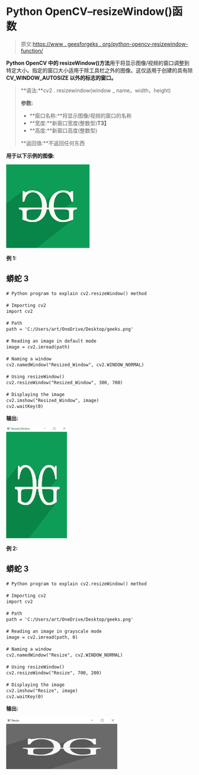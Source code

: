 # Python OpenCV–resizeWindow()函数

> 原文:[https://www . geesforgeks . org/python-opencv-resizewindow-function/](https://www.geeksforgeeks.org/python-opencv-resizewindow-function/)

**Python OpenCV 中的 resizeWindow()方法**用于将显示图像/视频的窗口调整到特定大小。指定的窗口大小适用于除工具栏之外的图像。这仅适用于创建的具有除 **CV_WINDOW_AUTOSIZE 以外的标志的窗口。**

> **语法:**cv2 . resizewindow(window _ name，width，height)
> 
> **参数:**
> 
> *   **窗口名称:**将显示图像/视频的窗口的名称
> *   **宽度:**新窗口宽度(整数型)**T3】**
> *   **高度:**新窗口高度(整数型)
> 
> **返回值:**不返回任何东西

**用于以下示例的图像:**

![](img/c443d6e70c63bf44b5da4595c5777d3b.png)

**例 1:**

## 蟒蛇 3

```
# Python program to explain cv2.resizeWindow() method

# Importing cv2
import cv2

# Path
path = 'C:/Users/art/OneDrive/Desktop/geeks.png'

# Reading an image in default mode
image = cv2.imread(path)

# Naming a window
cv2.namedWindow("Resized_Window", cv2.WINDOW_NORMAL)

# Using resizeWindow()
cv2.resizeWindow("Resized_Window", 300, 700)

# Displaying the image
cv2.imshow("Resized_Window", image)
cv2.waitKey(0)
```

**输出:**

![](img/c585f2f4d5613541743cece550689d9f.png)

**例 2:**

## 蟒蛇 3

```
# Python program to explain cv2.resizeWindow() method

# Importing cv2
import cv2

# Path
path = 'C:/Users/art/OneDrive/Desktop/geeks.png'

# Reading an image in grayscale mode
image = cv2.imread(path, 0)

# Naming a window
cv2.namedWindow("Resize", cv2.WINDOW_NORMAL)

# Using resizeWindow()
cv2.resizeWindow("Resize", 700, 200)

# Displaying the image
cv2.imshow("Resize", image)
cv2.waitKey(0)
```

**输出:**

![](img/0c6924c58dd9a9200ec70407d480088c.png)